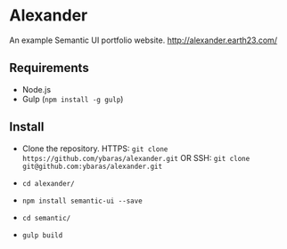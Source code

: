 # Alexander
An example Semantic UI portfolio website. http://alexander.earth23.com/

## Requirements
* Node.js
* Gulp (`npm install -g gulp`)

## Install
* Clone the repository.
HTTPS: `git clone https://github.com/ybaras/alexander.git`
OR
SSH: `git clone git@github.com:ybaras/alexander.git`

* `cd alexander/`
* `npm install semantic-ui --save`
* `cd semantic/`
* `gulp build`
